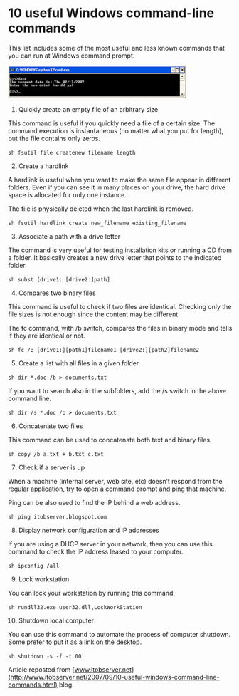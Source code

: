 10 useful Windows command-line commands 
=======================================


This list includes some of the most useful and less known commands that you can run at Windows command prompt.

![](/img/posts/cmd.png)

1. Quickly create an empty file of an arbitrary size 

This command is useful if you quickly need a file of a certain size. The command execution is instantaneous (no matter what you put for length), but the file contains only zeros.

`sh
fsutil file createnew filename length
`

2. Create a hardlink 

A hardlink is useful when you want to make the same file appear in different folders. Even if you can see it in many places on your drive, the hard drive space is allocated for only one instance.

The file is physically deleted when the last hardlink is removed.

`sh
fsutil hardlink create new_filename existing_filename
`


3. Associate a path with a drive letter 

The command is very useful for testing installation kits or running a CD from a folder. It basically creates a new drive letter that points to the indicated folder.

`sh
subst [drive1: [drive2:]path]
`

4. Compares two binary files 

This command is useful to check if two files are identical. Checking only the file sizes is not enough since the content may be different.

The fc command, with /b switch, compares the files in binary mode and tells if they are identical or not.

`sh
fc /B [drive1:][path1]filename1 [drive2:][path2]filename2
`

5. Create a list with all files in a given folder 

`sh
dir *.doc /b > documents.txt
`

If you want to search also in the subfolders, add the /s switch in the above command line.

`sh
dir /s *.doc /b > documents.txt
`


6. Concatenate two files 

This command can be used to concatenate both text and binary files.

`sh
copy /b a.txt + b.txt c.txt
`

7. Check if a server is up 

When a machine (internal server, web site, etc) doesn’t respond from the regular application, try to open a command prompt and ping that machine.

Ping can be also used to find the IP behind a web address.

`sh
ping itobserver.blogspot.com
`

8. Display network configuration and IP addresses 

If you are using a DHCP server in your network, then you can use this command to check the IP address leased to your computer.

`sh
ipconfig /all
`

9. Lock workstation 

You can lock your workstation by running this command.

`sh
rundll32.exe user32.dll,LockWorkStation
`

10. Shutdown local computer 

You can use this command to automate the process of computer shutdown. Some prefer to put it as a link on the desktop.

`sh
shutdown -s -f -t 00 
`

Article reposted from [www.itobserver.net](http://www.itobserver.net/2007/09/10-useful-windows-command-line-commands.html) blog.
